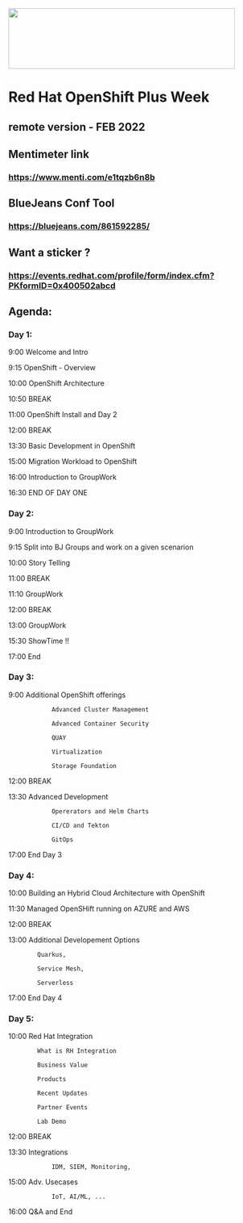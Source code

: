 <img src="https://github.com/alfbach/OCP_Arch/blob/master/logo.png" width="450" height="120">

# Red Hat OpenShift Plus Week

## remote version - FEB 2022 

## Mentimeter link

### https://www.menti.com/e1tqzb6n8b

## BlueJeans Conf Tool

### https://bluejeans.com/861592285/

## Want a sticker ?

### https://events.redhat.com/profile/form/index.cfm?PKformID=0x400502abcd


## Agenda:


### Day 1:

9:00		Welcome and Intro

9:15		OpenShift - Overview

10:00		OpenShift Architecture

10:50		BREAK		

11:00		OpenShift Install and Day 2

12:00		BREAK

13:30		Basic Development in OpenShift

15:00		Migration Workload to OpenShift

16:00		Introduction to GroupWork

16:30		END OF DAY ONE

### Day 2:

9:00		Introduction to GroupWork

9:15		Split into BJ Groups and work on a given scenarion 	

10:00		Story Telling

11:00		BREAK

11:10		GroupWork

12:00		BREAK

13:00		GroupWork

15:30		ShowTime !!

17:00		End	

### Day 3:

9:00		Additional OpenShift offerings

				Advanced Cluster Management

				Advanced Container Security

				QUAY

				Virtualization

				Storage Foundation

12:00		BREAK

13:30		Advanced Development

				Opererators and Helm Charts
				
				CI/CD and Tekton
				
				GitOps

17:00		End Day 3

### Day 4:
		
10:00		Building an Hybrid Cloud Architecture with OpenShift

11:30		Managed OpenSHift running on AZURE and AWS 		

12:00		BREAK

13:00		Additional Developement Options
 			
			Quarkus, 
			
			Service Mesh, 
			
			Serverless		

17:00		End Day 4


### Day 5:

10:00		Red Hat Integration
			
			What is RH Integration

			Business Value

			Products

			Recent Updates

			Partner Events

			Lab Demo

12:00		BREAK

13:30		Integrations

				IDM, SIEM, Monitoring,

15:00		Adv. Usecases

				IoT, AI/ML, ...

16:00		Q&A and End 
